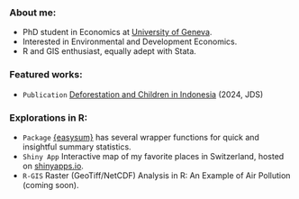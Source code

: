 ### About me: 
- PhD student in Economics at [University of Geneva](https://www.unige.ch/gsem/en/research/institutes/iee/).
- Interested in Environmental and Development Economics.
- R and GIS enthusiast, equally adept with Stata.

### Featured works: 
- `Publication` [Deforestation and Children in Indonesia](https://www.tandfonline.com/doi/full/10.1080/00220388.2024.2404561) (2024, JDS)

### Explorations in R: 
- `Package` [{easysum}](https://github.com/takakishi/easysum) has several wrapper functions for quick and insightful summary statistics.
- `Shiny App` Interactive map of my favorite places in Switzerland, hosted on [shinyapps.io](https://takaakikishida.shinyapps.io/swiss_maps/).
- `R-GIS` Raster (GeoTiff/NetCDF) Analysis in R: An Example of Air Pollution (coming soon).
